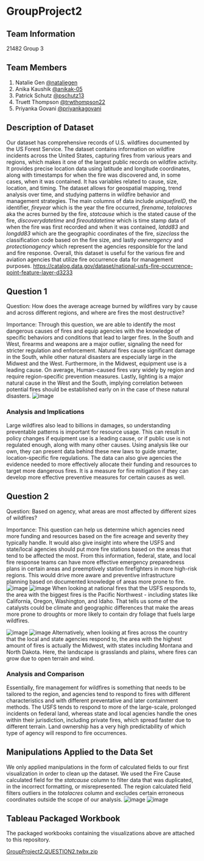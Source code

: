 # GroupProject2

## Team Information 
21482 Group 3 

## Team Members
1. Natalie Gen [@nataliegen](https://github.com/nataliegen/GroupProject2)
2. Anika Kaushik [@anikak-05](https://github.com/anikak-05)
3. Patrick Schutz [@pschutz13](https://github.com/pschutz13)
4. Truett Thompson [@trwthompson22](https://github.com/trwthompson22)
5. Priyanka Govani [@priyankagovani](https://github.com/priyankagovani)

## Description of Dataset
Our dataset has comprehensive records of U.S. wildfires documented by the US Forest Service. The dataset contains information on wildfire incidents across the United States, capturing fires from various years and regions, which makes it one of the largest public records on wildfire activity. It provides precise location data using latitude and longitude coordinates, along with timestamps for when the fire was discovered and, in some cases, when it was contained. It has variables related to cause, size, location, and timing. The dataset allows for geospatial mapping, trend analysis over time, and studying patterns in wildfire behavior and management strategies. 
The main columns of data include *uniquefireID*, the identifier, *fireyear* which is the year the fire occurred, *firename*, *totalacres* aka the acres burned by the fire, *statcause* which is the stated cause of the fire, *discoverydatetime* and *fireoutdatetime* which is time stamp data of when the fire was first recorded and when it was contained, *latdd83* and *longdd83* which are the geographic coordinates of the fire, *sizeclass* the classification code based on the fire size, and lastly *owneragency* and *protectionagency* which represent the agencies responsible for the land and fire response. Overall, this dataset is useful for the various fire and aviation agencies that utilize fire occurrence data for management purposes. 
https://catalog.data.gov/dataset/national-usfs-fire-occurrence-point-feature-layer-d3233

## Question 1
Question: How does the average acreage burned by wildfires vary by cause and across different regions, and where are fires the most destructive?

Importance: Through this question, we are able to identify the most dangerous causes of fires and equip agencies with the knowledge of specific behaviors and conditions that lead to larger fires. In the South and West, firearms and weapons are a major outlier, signaling the need for stricter regulation and enforcement. Natural fires cause significant damage in the South, while other natural disasters are especially large in the Midwest and the West. Furthermore, in the Midwest, equipment use is a leading cause. On average, Human-caused fires vary widely by region and require region-specific prevention measures. Lastly, lighting is a major natural cause in the West and the South, implying correlation between potential fires should be established early on in the case of these natural disasters.
![image](https://github.com/user-attachments/assets/6b5d7cff-72fd-44f5-8388-311f67566349)

### Analysis and Implications
Large wildfires also lead to billions in damages, so understanding preventable patterns is important for resource usage. This can result in policy changes if equipment use is a leading cause, or if public use is not regulated enough, along with many other causes. Using analysis like our own, they can present data behind these new laws to guide smarter, location-specific fire regulations. The data can also give agencies the evidence needed to more effectively allocate their funding and resources to target more dangerous fires. It is a measure for fire mitigation if they can develop more effective preventive measures for certain causes as well.

## Question 2
Question: Based on agency, what areas are most affected by different sizes of wildfires?

Importance: This question can help us determine which agencies need more funding and resources based on the fire acreage and severity they typically handle. It would also give insight into where the USFS and state/local agencies should put more fire stations based on the areas that tend to be affected the most. From this information, federal, state, and local fire response teams can have more effective emergency preparedness plans in certain areas and preemptively station firefighters in more high-risk regions. This would drive more aware and preventive infrastructure planning based on documented knowledge of areas more prone to fire. 
![image](https://github.com/user-attachments/assets/fa4ed3f2-72ba-4020-92e1-fadb38fed7af)
![image](https://github.com/user-attachments/assets/acf5e63e-d6dd-488e-8787-91c5830e81cb)
When looking at national fires that the USFS responds to, the area with the biggest fires is the Pacific Northwest - including states like California, Oregon, Washington, and Idaho. That tells us some of the catalysts could be climate and geographic differences that make the areas more prone to droughts or more likely to contain dry foliage that fuels large wildfires. 

![image](https://github.com/user-attachments/assets/199cc231-d3b9-44f0-b175-8b4e32f1e273)
![image](https://github.com/user-attachments/assets/997ab525-726e-4bda-a26e-4b28c2f9fb76)
Alternatively, when looking at fires across the country that the local and state agencies respond to, the area with the highest amount of fires is actually the Midwest, with states including Montana and North Dakota. Here, the landscape is grasslands and plains, where fires can grow due to open terrain and wind. 

### Analysis and Comparison
Essentially, fire management for wildfires is something that needs to be tailored to the region, and agencies tend to respond to fires with different characteristics and with different preventative and later containment methods. The USFS tends to respond to more of the large-scale, prolonged incidents on federal land, whereas state and local agencies handle the ones within their jurisdiction, including private fires, which spread faster due to different terrain. Land ownership has a very high predictability of which type of agency will respond to fire occurrences. 

## Manipulations Applied to the Data Set 
We only applied manipulations in the form of calculated fields to our first visualization in order to clean up the dataset. We used the Fire Cause calculated field for the *statcause* column to filter data that was duplicated, in the incorrect formatting, or misrepresented. The region calculated field filters outliers in the *totalacres* column and excludes certain erroneous coordinates outside the scope of our analysis. 
![image](https://github.com/user-attachments/assets/baa22ed7-ed28-4196-acdf-c7bd84965d86)
![image](https://github.com/user-attachments/assets/270a6316-a488-457f-b4e1-58fcb3028101)

## Tableau Packaged Workbook
The packaged workbooks containing the visualizations above are attached to this repository.

[GroupProject2.QUESTION2.twbx.zip](https://github.com/user-attachments/files/19836502/GroupProject2.QUESTION2.twbx.zip)


